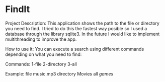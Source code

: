 # FindIt

Project Description:
This application shows the path to the file or directory you need to find. I tried to do this the fastest way posible so I used a database through
the library sqlite3. In the future I would like to implement multithreading to improve the app.

How to use it:
You can execute a search using different commands depending on what you need to find:

Commands:
1-file
2-directory
3-all

Example:
file music.mp3
directory Movies
all *games*
